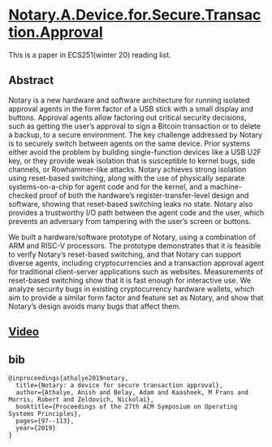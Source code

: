# [Notary.A.Device.for.Secure.Transaction.Approval](https://pdos.csail.mit.edu/papers/notary:sosp19.pdf)

This is a paper in ECS251(winter 20) reading list.

## Abstract

Notary is a new hardware and software architecture for running isolated approval agents in the form factor of a USB stick with a small display and buttons. 
Approval agents allow factoring out critical security decisions, such as getting the user’s approval to sign a Bitcoin transaction or to delete a backup, to a secure environment. 
The key challenge addressed by Notary is to securely switch between agents on the same device. 
Prior systems either avoid the problem by building single-function devices like a USB U2F key, or they provide weak isolation that is susceptible to kernel bugs, side channels, or Rowhammer-like attacks. 
Notary achieves strong isolation using reset-based switching, along with the use of physically separate systems-on-a-chip for agent code and for the kernel, and a machine-checked proof of both the hardware’s register-transfer-level design and software, showing that reset-based switching leaks no state. 
Notary also provides a trustworthy I/O path between the agent code and the user, which prevents an adversary from tampering with the user’s screen or buttons. 

We built a hardware/software prototype of Notary, using a combination of ARM and RISC-V processors. 
The prototype demonstrates that it is feasible to verify Notary’s reset-based switching, and that Notary can support diverse agents, including cryptocurrencies and a transaction approval agent for traditional client-server applications such as websites. 
Measurements of reset-based switching show that it is fast enough for interactive use. 
We analyze security bugs in existing cryptocurrency hardware wallets, which aim to provide a similar form factor and feature set as Notary, and show that Notary’s design avoids many bugs that affect them. 

## [Video](https://sosp19.rcs.uwaterloo.ca/videos/D1-S2-P3.mp4)

## bib
```
@inproceedings{athalye2019notary,
  title={Notary: a device for secure transaction approval},
  author={Athalye, Anish and Belay, Adam and Kaashoek, M Frans and Morris, Robert and Zeldovich, Nickolai},
  booktitle={Proceedings of the 27th ACM Symposium on Operating Systems Principles},
  pages={97--113},
  year={2019}
}
```